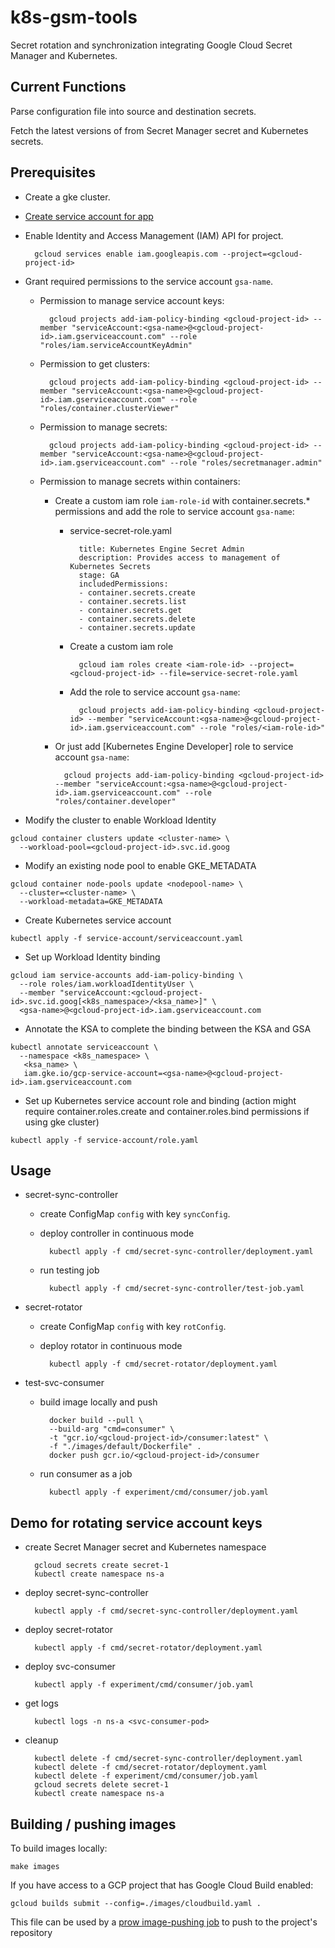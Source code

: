 # k8s-gsm-tools

Secret rotation and synchronization integrating Google Cloud Secret Manager and Kubernetes.

## Current Functions
Parse configuration file into source and destination secrets.

Fetch the latest versions of from Secret Manager secret and Kubernetes secrets.

## Prerequisites
- Create a gke cluster.

- [Create service account for app](https://cloud.google.com/docs/authentication/production#command-line)

- Enable Identity and Access Management (IAM) API for project.

		gcloud services enable iam.googleapis.com --project=<gcloud-project-id>

- Grant required permissions to the service account `gsa-name`.
	
	- Permission to manage service account keys:

		    gcloud projects add-iam-policy-binding <gcloud-project-id> --member "serviceAccount:<gsa-name>@<gcloud-project-id>.iam.gserviceaccount.com" --role "roles/iam.serviceAccountKeyAdmin"

	- Permission to get clusters:

		    gcloud projects add-iam-policy-binding <gcloud-project-id> --member "serviceAccount:<gsa-name>@<gcloud-project-id>.iam.gserviceaccount.com" --role "roles/container.clusterViewer"
	
	- Permission to manage secrets:

		    gcloud projects add-iam-policy-binding <gcloud-project-id> --member "serviceAccount:<gsa-name>@<gcloud-project-id>.iam.gserviceaccount.com" --role "roles/secretmanager.admin"

	- Permission to manage secrets within containers:

		- Create a custom iam role `iam-role-id` with container.secrets.* permissions and add the role to service account `gsa-name`:
			- service-secret-role.yaml

				    title: Kubernetes Engine Secret Admin
				    description: Provides access to management of Kubernetes Secrets
				    stage: GA
				    includedPermissions:
				    - container.secrets.create
				    - container.secrets.list
				    - container.secrets.get
				    - container.secrets.delete
				    - container.secrets.update
			
			- Create a custom iam role

				    gcloud iam roles create <iam-role-id> --project=<gcloud-project-id> --file=service-secret-role.yaml

			- Add the role to service account `gsa-name`:

				    gcloud projects add-iam-policy-binding <gcloud-project-id> --member "serviceAccount:<gsa-name>@<gcloud-project-id>.iam.gserviceaccount.com" --role "roles/<iam-role-id>"

		- Or just add [Kubernetes Engine Developer] role to service account `gsa-name`:

			    gcloud projects add-iam-policy-binding <gcloud-project-id> --member "serviceAccount:<gsa-name>@<gcloud-project-id>.iam.gserviceaccount.com" --role "roles/container.developer"

- Modify the cluster to enable Workload Identity
```
gcloud container clusters update <cluster-name> \
  --workload-pool=<gcloud-project-id>.svc.id.goog
```

- Modify an existing node pool to enable GKE_METADATA
```
gcloud container node-pools update <nodepool-name> \
  --cluster=<cluster-name> \
  --workload-metadata=GKE_METADATA
```

- Create Kubernetes service account
```
kubectl apply -f service-account/serviceaccount.yaml
```

- Set up Workload Identity binding
```
gcloud iam service-accounts add-iam-policy-binding \
  --role roles/iam.workloadIdentityUser \
  --member "serviceAccount:<gcloud-project-id>.svc.id.goog[<k8s_namespace>/<ksa_name>]" \
  <gsa-name>@<gcloud-project-id>.iam.gserviceaccount.com
```

- Annotate the KSA to complete the binding between the KSA and GSA
```
kubectl annotate serviceaccount \
  --namespace <k8s_namespace> \
   <ksa_name> \
   iam.gke.io/gcp-service-account=<gsa-name>@<gcloud-project-id>.iam.gserviceaccount.com
```

- Set up Kubernetes service account role and binding
(action might require container.roles.create and container.roles.bind permissions if using gke cluster)
```
kubectl apply -f service-account/role.yaml
```

## Usage
- secret-sync-controller	
	- create ConfigMap `config` with key `syncConfig`.

	- deploy controller in continuous mode
			
			kubectl apply -f cmd/secret-sync-controller/deployment.yaml

	- run testing job

			kubectl apply -f cmd/secret-sync-controller/test-job.yaml
	
- secret-rotator	
	- create ConfigMap `config` with key `rotConfig`.

	- deploy rotator in continuous mode
			
			kubectl apply -f cmd/secret-rotator/deployment.yaml

- test-svc-consumer	
	- build image locally and push

			docker build --pull \
			--build-arg "cmd=consumer" \
			-t "gcr.io/<gcloud-project-id>/consumer:latest" \
			-f "./images/default/Dockerfile" .
			docker push gcr.io/<gcloud-project-id>/consumer

	- run consumer as a job
			
			kubectl apply -f experiment/cmd/consumer/job.yaml


## Demo for rotating service account keys
- create Secret Manager secret and Kubernetes namespace

		gcloud secrets create secret-1
		kubectl create namespace ns-a 

- deploy secret-sync-controller

		kubectl apply -f cmd/secret-sync-controller/deployment.yaml

- deploy secret-rotator

		kubectl apply -f cmd/secret-rotator/deployment.yaml

- deploy svc-consumer	

		kubectl apply -f experiment/cmd/consumer/job.yaml

- get logs
		
		kubectl logs -n ns-a <svc-consumer-pod>

- cleanup

		kubectl delete -f cmd/secret-sync-controller/deployment.yaml
		kubectl delete -f cmd/secret-rotator/deployment.yaml
		kubectl delete -f experiment/cmd/consumer/job.yaml
		gcloud secrets delete secret-1
		kubectl create namespace ns-a 
		

## Building / pushing images

To build images locally:

    make images

If you have access to a GCP project that has Google Cloud Build enabled:

    gcloud builds submit --config=./images/cloudbuild.yaml .

This file can be used by a [prow image-pushing job][image-pushing-readme] to push to the project's repository

[image-pushing-readme]: https://github.com/kubernetes/test-infra/blob/master/config/jobs/image-pushing/README.md
